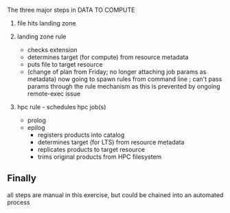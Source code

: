 The three major steps in DATA TO COMPUTE

1. file hits landing zone


2. landing zone rule
   - checks extension
   - determines target (for compute) from resource metadata 
   - puts file to target resource 
   - (change of plan from Friday; no longer attaching job params as metadata)
     now going to spawn rules from command line ; can't pass params through
     the rule mechanism as this is prevented by ongoing remote-exec issue

3. hpc rule - schedules hpc job(s)
   - prolog
   - epilog
      * registers products into catalog
      * determines target (for LTS) from resource metadata
      * replicates products to target resource 
      * trims original products from HPC filesystem
      
Finally
---
all steps are manual in this exercise, but could be chained 
into an automated process
